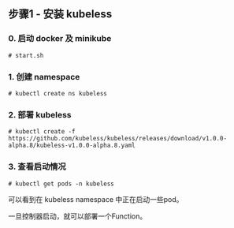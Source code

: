 ## 步骤1 - 安装 kubeless

### 0. 启动 docker 及 minikube

```
# start.sh
```

### 1. 创建 namespace

```
# kubectl create ns kubeless
```

### 2. 部署 kubeless

```
# kubectl create -f https://github.com/kubeless/kubeless/releases/download/v1.0.0-alpha.8/kubeless-v1.0.0-alpha.8.yaml
```

### 3. 查看启动情况

```
# kubectl get pods -n kubeless
```

可以看到在 kubeless namespace 中正在启动一些pod。

一旦控制器启动，就可以部署一个Function。
